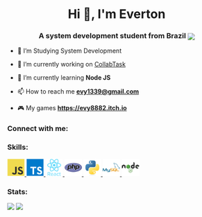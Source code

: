 <h1 align="center">Hi 👋, I'm Everton</h1>
<h3 align="center">A system development student from Brazil <img src="https://user-images.githubusercontent.com/124212111/233400915-1418f7e6-1d7b-402b-b19e-6dcb239b2478.png" height="22" align="center"></h3>

- 📖 I’m Studying System Development

- 🔭 I’m currently working on [CollabTask](https://github.com/Evy8882/CollabTask)

- 🌱 I’m currently learning **Node JS**

- 📫 How to reach me **evy1339@gmail.com**

- 🎮 My games **https://evy8882.itch.io**

<h3 align="left">Connect with me:</h3>
<p align="left">
</p>

<h3 align="left">Skills:</h3>
<p align="left">
  <a href="https://developer.mozilla.org/en-US/docs/Web/JavaScript" target="_blank" rel="noreferrer">
  <img src="https://raw.githubusercontent.com/devicons/devicon/master/icons/javascript/javascript-original.svg" alt="javascript" width="40" height="40"/> </a>
  
  <a href="https://www.typescriptlang.org/" target="_blank" rel="noreferrer">
  <img src="https://raw.githubusercontent.com/devicons/devicon/master/icons/typescript/typescript-original.svg" alt="typescript" width="40" height="40"/> </a>
  
  <a href="https://reactjs.org/" target="_blank" rel="noreferrer">
  <img src="https://raw.githubusercontent.com/devicons/devicon/master/icons/react/react-original-wordmark.svg" alt="react" width="40" height="40"/> </a>
  
  <a href="https://www.php.net" target="_blank" rel="noreferrer">
    <img src="https://raw.githubusercontent.com/devicons/devicon/master/icons/php/php-original.svg" alt="php" width="40" height="40"/> </a>
  
  <a href="https://www.python.org" target="_blank" rel="noreferrer">
  <img src="https://raw.githubusercontent.com/devicons/devicon/master/icons/python/python-original.svg" alt="python" width="40" height="40"/> </a>
  
  <a href="https://www.mysql.com/" target="_blank" rel="noreferrer">
  <img src="https://raw.githubusercontent.com/devicons/devicon/master/icons/mysql/mysql-original-wordmark.svg" alt="mysql" width="40" height="40"/> </a>
  
  <a href="https://nodejs.org" target="_blank" rel="noreferrer">
  <img src="https://raw.githubusercontent.com/devicons/devicon/master/icons/nodejs/nodejs-original-wordmark.svg" alt="nodejs" width="40" height="40"/> </a>
</p>
<h3 align="left">Stats:</h3>
<p align="left">
<img src="https://github-readme-stats.vercel.app/api?username=Evy8882&theme=tokyonight&show_icons=true&hide_border=true&count_private=true" height="150" />
<img src="https://github-readme-stats.vercel.app/api/top-langs/?username=Evy8882&theme=tokyonight&show_icons=true&hide_border=true&layout=compact" height="150"/>
</p>
